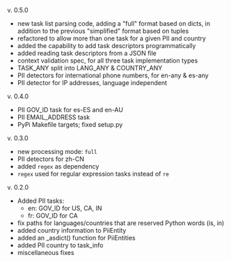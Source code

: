 v. 0.5.0
 * new task list parsing code, adding a "full" format based on dicts, in
   addition to the previous "simplified" format based on tuples
 * refactored to allow more than one task for a given PII and country
 * added the capability to add task descriptors programmatically
 * added reading task descriptors from a JSON file
 * context validation spec, for all three task implementation types
 * TASK_ANY split into LANG_ANY & COUNTRY_ANY
 * PII detectors for international phone numbers, for en-any & es-any
 * PII detector for IP addresses, language independent
 
v. 0.4.0
 * PII GOV_ID task for es-ES and en-AU
 * PII EMAIL_ADDRESS task
 * PyPi Makefile targets; fixed setup.py

v. 0.3.0
 * new processing mode: `full`
 * PII detectors for zh-CN
 * added `regex` as dependency
 * `regex` used for regular expression tasks instead of `re`

v. 0.2.0
 * Added PII tasks:
    - en: GOV_ID for US, CA, IN
    - fr: GOV_ID for CA
 * fix paths for languages/countries that are reserved Python words (is, in)
 * added country information to PiiEntity
 * added an _asdict() function for PiiEntities
 * added PII country to task_info
 * miscellaneous fixes
